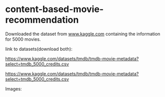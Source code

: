 # content-based-movie-recommendation
Downloaded the dataset from www.kaggle.com containing the information for 5000 movies. 

link to datasets(download both):

https://www.kaggle.com/datasets/tmdb/tmdb-movie-metadata?select=tmdb_5000_credits.csv 

https://www.kaggle.com/datasets/tmdb/tmdb-movie-metadata?select=tmdb_5000_credits.csv




Images:
